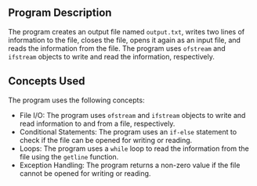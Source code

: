 ## Program Description
The program creates an output file named `output.txt`, writes two lines of information to the file, closes the file, opens it again as an input file, and reads the information from the file. The program uses `ofstream` and `ifstream` objects to write and read the information, respectively.

## Concepts Used
The program uses the following concepts:

- File I/O: The program uses `ofstream` and `ifstream` objects to write and read information to and from a file, respectively.
- Conditional Statements: The program uses an `if-else` statement to check if the file can be opened for writing or reading.
- Loops: The program uses a `while` loop to read the information from the file using the `getline` function.
- Exception Handling: The program returns a non-zero value if the file cannot be opened for writing or reading.
